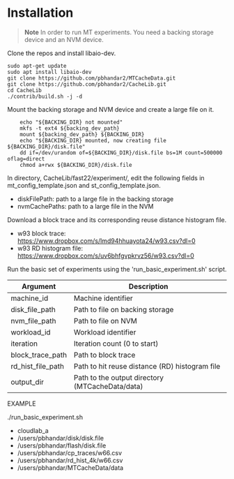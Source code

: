 # Installation 

> **Note**
> In order to run MT experiments. You need a backing storage device and an NVM device. 

Clone the repos and install libaio-dev. 
```
sudo apt-get update 
sudo apt install libaio-dev 
git clone https://github.com/pbhandar2/MTCacheData.git
git clone https://github.com/pbhandar2/CacheLib.git
cd CacheLib
./contrib/build.sh -j -d 
```

Mount the backing storage and NVM device and create a large file on it. 
```
    echo "${BACKING_DIR} not mounted"
    mkfs -t ext4 ${backing_dev_path}
    mount ${backing_dev_path} ${BACKING_DIR}
    echo "${BACKING_DIR} mounted, now creating file ${BACKING_DIR}/disk.file"
    dd if=/dev/urandom of=${BACKING_DIR}/disk.file bs=1M count=500000 oflag=direct 
    chmod a+rwx ${BACKING_DIR}/disk.file
```

In directory, CacheLib/fast22/experiment/, edit the following fields in mt_config_template.json and st_config_template.json. 
- diskFilePath: path to a large file in the backing storage 
- nvmCachePaths: path to a large file in the NVM 


Download a block trace and its corresponding reuse distance histogram file. 
- w93 block trace: https://www.dropbox.com/s/lmd94hhuayota24/w93.csv?dl=0
- w93 RD histogram file: https://www.dropbox.com/s/uv6bhfgvpkrvz56/w93.csv?dl=0


Run the basic set of experiments using the 'run_basic_experiment.sh' script. 

| Argument  | Description |
| ------------- | ------------- |
| machine_id      | Machine identifier |
| disk_file_path  | Path to file on backing storage |
| nvm_file_path  | Path to file on NVM |
| workload_id  | Workload identifier |
| iteration  | Iteration count (0 to start)  |
| block_trace_path  | Path to block trace  |
| rd_hist_file_path | Path to hit reuse distance (RD) histogram file |
| output_dir | Path to the output directory (MTCacheData/data) |


EXAMPLE 

./run_basic_experiment.sh 
- cloudlab_a 
- /users/pbhandar/disk/disk.file 
- /users/pbhandar/flash/disk.file 
- /users/pbhandar/cp_traces/w66.csv 
- /users/pbhandar/rd_hist_4k/w66.csv 
- /users/pbhandar/MTCacheData/data 